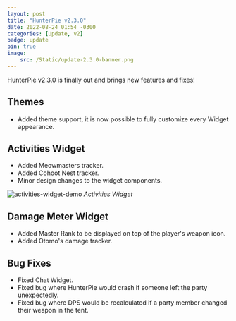 ```yaml
---
layout: post
title: "HunterPie v2.3.0"
date: 2022-08-24 01:54 -0300
categories: [Update, v2]
badge: update
pin: true
image:
    src: /Static/update-2.3.0-banner.png
---
```


HunterPie v2.3.0 is finally out and brings new features and fixes!

## <ion-icon name="color-palette-sharp"></ion-icon> Themes

- Added theme support, it is now possible to fully customize every Widget appearance.

## <ion-icon name="paw-sharp"></ion-icon> Activities Widget

- Added Meowmasters tracker.
- Added Cohoot Nest tracker.
- Minor design changes to the widget components.

![activities-widget-demo](/Static/activities-widget-demo.png) *Activities Widget*

## <ion-icon name="stats-chart-sharp"></ion-icon> Damage Meter Widget

- Added Master Rank to be displayed on top of the player's weapon icon.
- Added Otomo's damage tracker.

## <ion-icon name="bug-sharp"></ion-icon> Bug Fixes

- Fixed Chat Widget.
- Fixed bug where HunterPie would crash if someone left the party unexpectedly.
- Fixed bug where DPS would be recalculated if a party member changed their weapon in the tent.